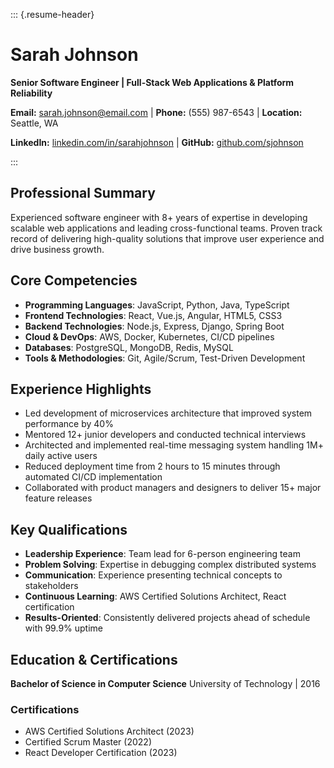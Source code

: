 ::: {.resume-header}

# Sarah Johnson

**Senior Software Engineer | Full-Stack Web Applications & Platform Reliability**

**Email:** sarah.johnson@email.com | **Phone:** (555) 987-6543 | **Location:** Seattle, WA

**LinkedIn:** [linkedin.com/in/sarahjohnson](https://linkedin.com/in/sarahjohnson) | **GitHub:** [github.com/sjohnson](https://github.com/sjohnson)

:::

## Professional Summary

Experienced software engineer with 8+ years of expertise in developing scalable web applications and leading cross-functional teams. Proven track record of delivering high-quality solutions that improve user experience and drive business growth.

## Core Competencies

- **Programming Languages**: JavaScript, Python, Java, TypeScript
- **Frontend Technologies**: React, Vue.js, Angular, HTML5, CSS3
- **Backend Technologies**: Node.js, Express, Django, Spring Boot
- **Cloud & DevOps**: AWS, Docker, Kubernetes, CI/CD pipelines
- **Databases**: PostgreSQL, MongoDB, Redis, MySQL
- **Tools & Methodologies**: Git, Agile/Scrum, Test-Driven Development

## Experience Highlights

- Led development of microservices architecture that improved system performance by 40%
- Mentored 12+ junior developers and conducted technical interviews
- Architected and implemented real-time messaging system handling 1M+ daily active users
- Reduced deployment time from 2 hours to 15 minutes through automated CI/CD implementation
- Collaborated with product managers and designers to deliver 15+ major feature releases

## Key Qualifications

- **Leadership Experience**: Team lead for 6-person engineering team
- **Problem Solving**: Expertise in debugging complex distributed systems
- **Communication**: Experience presenting technical concepts to stakeholders
- **Continuous Learning**: AWS Certified Solutions Architect, React certification
- **Results-Oriented**: Consistently delivered projects ahead of schedule with 99.9% uptime

## Education & Certifications

**Bachelor of Science in Computer Science**
University of Technology | 2016

### Certifications

- AWS Certified Solutions Architect (2023)
- Certified Scrum Master (2022)
- React Developer Certification (2023)
